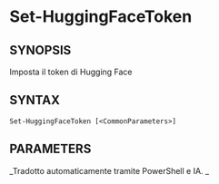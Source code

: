 ﻿---
external help file: powershai-help.xml
schema: 2.0.0
powershai: true
---

# Set-HuggingFaceToken

## SYNOPSIS <!--!= @#Synop !-->
Imposta il token di Hugging Face

## SYNTAX <!--!= @#Syntax !-->

```
Set-HuggingFaceToken [<CommonParameters>]
```

## PARAMETERS <!--!= @#Params !-->




<!--PowershaiAiDocBlockStart-->
_Tradotto automaticamente tramite PowerShell e IA. 
_
<!--PowershaiAiDocBlockEnd-->

